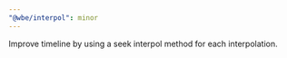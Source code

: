 ```yaml
---
"@wbe/interpol": minor
---
```


Improve timeline by using a seek interpol method for each interpolation.
